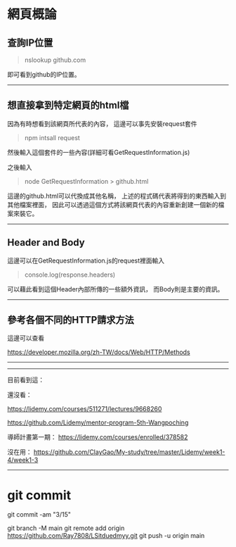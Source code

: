 # 網頁概論

## 查詢IP位置
>nslookup github.com

即可看到github的IP位置。

---

## 想直接拿到特定網頁的html檔
因為有時想看到該網頁所代表的內容，
這邊可以事先安裝request套件
>npm intsall request

然後輸入這個套件的一些內容(詳細可看GetRequestInformation.js)

之後輸入
>node GetRequestInformation > github.html

這邊的github.html可以代換成其他名稱，
上述的程式碼代表將得到的東西輸入到其他檔案裡面，
因此可以透過這個方式將該網頁代表的內容重新創建一個新的檔案來裝它。

---

## Header and Body
這邊可以在GetRequestInformation.js的request裡面輸入
>console.log(response.headers)

可以藉此看到這個Header內部所傳的一些額外資訊，
而Body則是主要的資訊。

---

## 參考各個不同的HTTP請求方法
這邊可以查看

https://developer.mozilla.org/zh-TW/docs/Web/HTTP/Methods

---





---
目前看到這：

還沒看：

https://lidemy.com/courses/511271/lectures/9668260

https://github.com/Lidemy/mentor-program-5th-Wangpoching

導師計畫第一期：
https://lidemy.com/courses/enrolled/378582

沒在用：
https://github.com/ClayGao/My-study/tree/master/Lidemy/week1-4/week1-3

---

# git commit

git commit -am "3/15"

git branch -M main
git remote add origin https://github.com/Ray7808/LSitduedmyy.git
git push -u origin main
